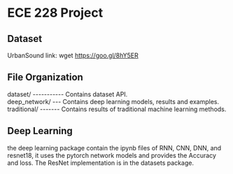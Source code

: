 # ECE 228 Project

## Dataset
UrbanSound link: wget https://goo.gl/8hY5ER


## File Organization
dataset/ ----------- Contains dataset API.<br>
deep_network/ --- Contains deep learning models, results and examples.<br>
traditional/ ------- Contains results of traditional machine learning methods.<br>

## Deep Learning
the deep learning package contain the ipynb files of RNN, CNN, DNN, and resnet18, it uses the pytorch network models and provides the Accuracy and loss. The ResNet implementation is in the datasets package.
